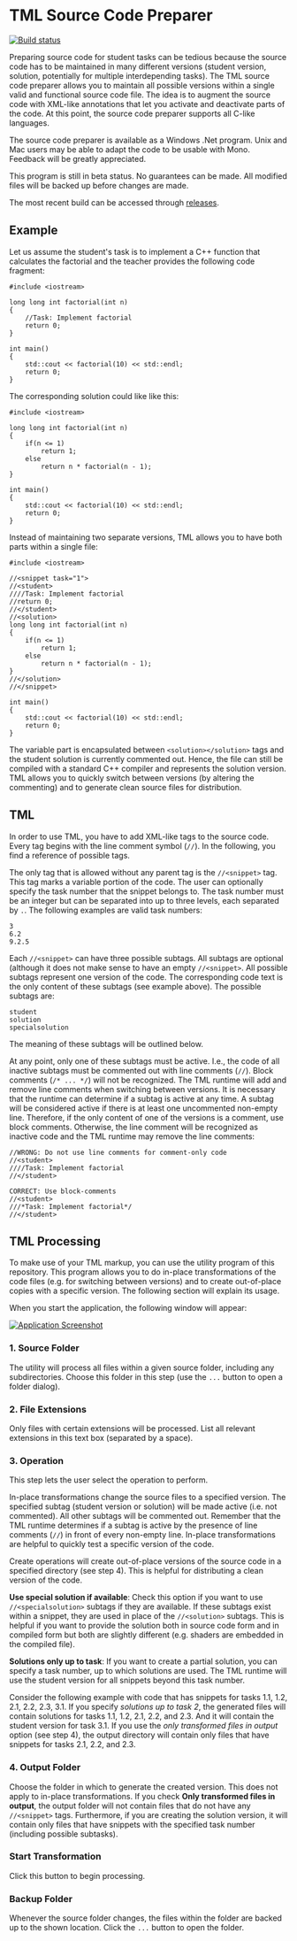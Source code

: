 TML Source Code Preparer
==

[![Build status](https://ci.appveyor.com/api/projects/status/c3kga7i87nv5qios?svg=true)](https://ci.appveyor.com/project/NSchertler/tmlsourcecodepreparer)

Preparing source code for student tasks can be tedious because the source code has to be maintained in many different versions (student version, solution, potentially for multiple interdepending tasks).
The TML source code preparer allows you to maintain all possible versions within a single valid and functional source code file.
The idea is to augment the source code with XML-like annotations that let you activate and deactivate parts of the code.
At this point, the source code preparer supports all C-like languages.

The source code preparer is available as a Windows .Net program.
Unix and Mac users may be able to adapt the code to be usable with Mono.
Feedback will be greatly appreciated.

This program is still in beta status.
No guarantees can be made.
All modified files will be backed up before changes are made.

The most recent build can be accessed through [releases](NSchertler/TMLSourceCodePreparer/releases/latest).

Example
--

Let us assume the student's task is to implement a C++ function that calculates the factorial and the teacher provides the following code fragment:

	#include <iostream>

	long long int factorial(int n)
	{
		//Task: Implement factorial
		return 0;
	}

	int main()
	{
		std::cout << factorial(10) << std::endl;
		return 0;
	}
	
The corresponding solution could like like this:

	#include <iostream>

	long long int factorial(int n)
	{
		if(n <= 1)
			return 1;
		else
			return n * factorial(n - 1);
	}

	int main()
	{
		std::cout << factorial(10) << std::endl;
		return 0;
	}
	
Instead of maintaining two separate versions, TML allows you to have both parts within a single file:

	#include <iostream>

	//<snippet task="1">
	//<student>
	////Task: Implement factorial
	//return 0;
	//</student>
	//<solution>
	long long int factorial(int n)
	{
		if(n <= 1)
			return 1;
		else
			return n * factorial(n - 1);
	}
	//</solution>
	//</snippet>

	int main()
	{
		std::cout << factorial(10) << std::endl;
		return 0;
	}
The variable part is encapsulated between `<solution></solution>` tags and the student solution is currently commented out.
Hence, the file can still be compiled with a standard C++ compiler and represents the solution version.
TML allows you to quickly switch between versions (by altering the commenting) and to generate clean source files for distribution.

TML
-

In order to use TML, you have to add XML-like tags to the source code.
Every tag begins with the line comment symbol (`//`).
In the following, you find a reference of possible tags.

The only tag that is allowed without any parent tag is the `//<snippet>` tag.
This tag marks a variable portion of the code.
The user can optionally specify the task number that the snippet belongs to.
The task number must be an integer but can be separated into up to three levels, each separated by `.`.
The following examples are valid task numbers:

    3
	6.2
	9.2.5
	
Each `//<snippet>` can have three possible subtags.
All subtags are optional (although it does not make sense to have an empty `//<snippet>`.
All possible subtags represent one version of the code.
The corresponding code text is the only content of these subtags (see example above).
The possible subtags are:

    student
	solution
	specialsolution
The meaning of these subtags will be outlined below.
	
At any point, only one of these subtags must be active.
I.e., the code of all inactive subtags must be commented out with line comments (`//`).
Block comments (`/* ... */`) will not be recognized.
The TML runtime will add and remove line comments when switching between versions.
It is necessary that the runtime can determine if a subtag is active at any time.
A subtag will be considered active if there is at least one uncommented non-empty line.
Therefore, if the only content of one of the versions is a comment, use block comments.
Otherwise, the line comment will be recognized as inactive code and the TML runtime may remove the line comments:

	//WRONG: Do not use line comments for comment-only code
    //<student>
	////Task: Implement factorial
	//</student>
	
	CORRECT: Use block-comments
	//<student>
	///*Task: Implement factorial*/
	//</student>

TML Processing
-

To make use of your TML markup, you can use the utility program of this repository.
This program allows you to do in-place transformations of the code files (e.g. for switching between versions) and to create out-of-place copies with a specific version.
The following section will explain its usage.

When you start the application, the following window will appear:

[![Application Screenshot][1]][1]

### 1. Source Folder

The utility will process all files within a given source folder, including any subdirectories.
Choose this folder in this step (use the `...` button to open a folder dialog).

### 2. File Extensions

Only files with certain extensions will be processed.
List all relevant extensions in this text box (separated by a space).

### 3. Operation

This step lets the user select the operation to perform.

In-place transformations change the source files to a specified version.
The specified subtag (student version or solution) will be made active (i.e. not commented).
All other subtags will be commented out.
Remember that the TML runtime determines if a subtag is active by the presence of line comments (`//`) in front of every non-empty line.
In-place transformations are helpful to quickly test a specific version of the code.

Create operations will create out-of-place versions of the source code in a specified directory (see step 4).
This is helpful for distributing a clean version of the code.

**Use special solution if available**: Check this option if you want to use `//<specialsolution>` subtags if they are available.
If these subtags exist within a snippet, they are used in place of the `//<solution>` subtags.
This is helpful if you want to provide the solution both in source code form and in compiled form but both are slightly different (e.g. shaders are embedded in the compiled file).

**Solutions only up to task**:
If you want to create a partial solution, you can specify a task number, up to which solutions are used.
The TML runtime will use the student version for all snippets beyond this task number.

Consider the following example with code that has snippets for tasks 1.1, 1.2, 2.1, 2.2, 2.3, 3.1.
If you specify *solutions up to task 2*, the generated files will contain solutions for tasks 1.1, 1.2, 2.1, 2.2, and 2.3.
And it will contain the student version for task 3.1.
If you use the *only transformed files in output* option (see step 4), the output directory will contain only files that have snippets for tasks 2.1, 2.2, and 2.3.

### 4. Output Folder

Choose the folder in which to generate the created version.
This does not apply to in-place transformations.
If you check **Only transformed files in output**, the output folder will not contain files that do not have any `//<snippet>` tags.
Furthermore, if you are creating the solution version, it will contain only files that have snippets with the specified task number (including possible subtasks).

### Start Transformation

Click this button to begin processing.

### Backup Folder

Whenever the source folder changes, the files within the folder are backed up to the shown location.
Click the `...` button to open the folder.

  [1]: doc/screenshot.png